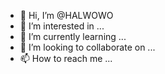 - 👋 Hi, I’m @HALWOWO
- 👀 I’m interested in ...
- 🌱 I’m currently learning ...
- 💞️ I’m looking to collaborate on ...
- 📫 How to reach me ...

<!---
HALWOWO/HALWOWO is a ✨ special ✨ repository because its `README.md` (this file) appears on your GitHub profile.
You can click the Preview link to take a look at your changes.
--->
